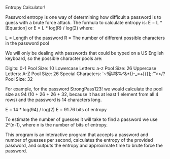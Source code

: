 Entropy Calculator!

Password entropy is one way of determining how difficult a password is to guess with a brute force attack. The formula to calculate entropy is: E = L * [Equation] or E = L * log(R) / log(2) 
where: 

L = Length of the password 
R = The number of different possible characters in the password pool 

We will only be dealing with passwords that could be typed on a US English keyboard, so the possible character pools are: 

Digits: 0-1                                           Pool Size: 10
Lowercase Letters: a-z                                Pool Size: 26
Uppercase Letters: A-Z                                Pool Size: 26
Special Characters: `~!@#$%^&*()-_=+[{}]\;:’”<>/?     Pool Size: 32

For example, for the password StrongPass123! we would calculate the pool size as 94 (10 + 26 + 26 + 32, because it has at least 1 element from all 4 rows) and the password is 14 characters long. 

E = 14 * log(94) / log(2) 
	E = 91.76 bits of entropy 

To estimate the number of guesses it will take to find a password we use 2^(n-1), where n is the number of bits of entropy. 


This program is an interactive program that accepts a password and number of guesses per second, calculates the entropy of the provided password, and outputs the entropy and approximate time to brute force the password.
